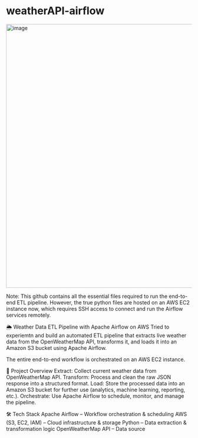 # weatherAPI-airflow

<img width="1752" height="714" alt="image" src="https://github.com/user-attachments/assets/44633f09-84ff-4211-95a2-fbbdac471abd" />

Note:
This github contains all the essential files required to run the end-to-end ETL pipeline. However, the true python files are hosted on an AWS EC2 instance now, which requires SSH access to connect and run the Airflow services remotely.

🌦️ Weather Data ETL Pipeline with Apache Airflow on AWS
Tried to experiemtn and build an automated ETL pipeline that extracts live weather data from the OpenWeatherMap API, transforms it, and loads it into an Amazon S3 bucket using Apache Airflow.

The entire end-to-end workflow is orchestrated on an AWS EC2 instance.

🚀 Project Overview
Extract: Collect current weather data from OpenWeatherMap API.
Transform: Process and clean the raw JSON response into a structured format.
Load: Store the processed data into an Amazon S3 bucket for further use (analytics, machine learning, reporting, etc.).
Orchestrate: Use Apache Airflow to schedule, monitor, and manage the pipeline.

🛠️ Tech Stack
Apache Airflow – Workflow orchestration & scheduling
AWS (S3, EC2, IAM) – Cloud infrastructure & storage
Python – Data extraction & transformation logic
OpenWeatherMap API – Data source


